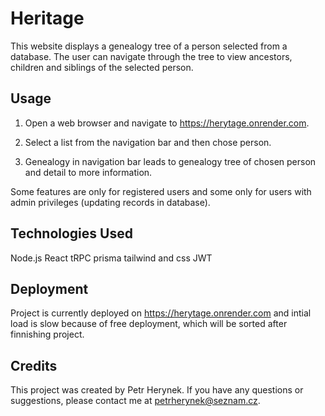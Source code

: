 # Heritage

This website displays a genealogy tree of a person selected from a database. The user can navigate through the tree to view ancestors, children and siblings of the selected person.

## Usage

1. Open a web browser and navigate to https://herytage.onrender.com.

2. Select a list from the navigation bar and then chose person.

3. Genealogy in navigation bar leads to genealogy tree of chosen person and detail to more information.

Some features are only for registered users and some only for users with admin privileges (updating records in database).

## Technologies Used

Node.js
React
tRPC
prisma
tailwind and css
JWT

## Deployment

Project is currently deployed on https://herytage.onrender.com and intial load is slow because of free deployment, which will be sorted after finnishing project.

## Credits

This project was created by Petr Herynek. If you have any questions or suggestions, please contact me at petrherynek@seznam.cz.
